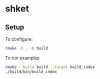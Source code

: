 # shket

## Setup

To configure:

```bash
cmake -S . -B build
```

To run examples

```bash
cmake --build build --target build_index 
./build/bin/build_index
```
